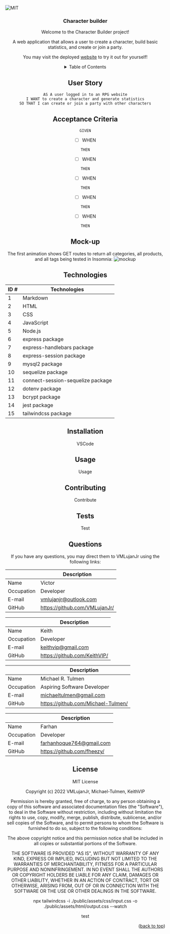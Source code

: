 <div id="top"></div>

![MIT](https://img.shields.io/badge/License-MIT-blue)

<div align ="center">
<!-- # Character Builder -->
 <h3 align ="center">Character builder</h3>
<!-- ## Description -->
<p align = "center">
Welcome to the Character Builder project!

A web application that allows a user to create a character, build basic statistics, and create or join a party.

You may visit the deployed [website](?) to try it out for yourself!
<br />
<!-- ## Table of Contents -->

<!-- - [Character Builder](#character-builder)
  - [Description](#description)
  - [Table of Contents](#table-of-contents)
  - [User Story](#user-story)
  - [Acceptance Criteria](#acceptance-criteria)
  - [Mock-up](#mock-up)
  - [Technologies](#technologies)
  - [Installation](#installation)
  - [Usage](#usage)
  - [Contributing](#contributing)
  - [Tests](#tests)
  - [Questions](#questions)
  - [License](#license) -->

  <details>
  <summary>Table of Contents</summary>
  <ol>
    <li>
      <a href="#character-builder">Character Builder</a>
    </li>
    <li><a href="#description">Description</a></li>
    <li><a href="#user-story">User Story</a></li>
    <li><a href="#acceptance-criteria">Acceptance Criteria</a></li>
    <li><a href="mock-up">Mock Up</a></li>
    <li><a href="#technologies">Technologies</a></li>
    <li><a href="#installiation">Installiation</a></li>
    <li><a href="#usage">Usage</a></li>
    <li><a href="#contributing">Contributing</a></li>
    <li><a href="#test">Test</a></li>
    <li><a href="#license">License</a></li>
    <li><a href="#questions">Questions</a></li>
  </ol>
</details>

## User Story

```
AS A user logged in to an RPG website
I WANT to create a character and generate statistics
SO THAT I can create or join a party with other characters
```

## Acceptance Criteria

```
GIVEN
```

- [ ] WHEN

```
THEN
```

- [ ] WHEN

```
THEN
```

- [ ] WHEN

```
THEN
```

- [ ] WHEN

```
THEN
```

- [ ] WHEN

```
THEN
```

## Mock-up

The first animation shows GET routes to return all categories, all products, and all tags being tested in Insomnia:
![mockup](./public/assets/images/image.png)

## Technologies

| ID # | Technologies                      |
| ---- | --------------------------------- |
| 1    | Markdown                          |
| 2    | HTML                              |
| 3    | CSS                               |
| 4    | JavaScript                        |
| 5    | Node.js                           |
| 6    | express package                   |
| 7    | express-handlebars package        |
| 8    | express-session package           |
| 9    | mysql2 package                    |
| 10   | sequelize package                 |
| 11   | connect-session-sequelize package |
| 12   | dotenv package                    |
| 13   | bcrypt package                    |
| 14   | jest package                      |
| 15   | tailwindcss package               |

<p align = "right">

## Installation

VSCode

<p align = "right">

## Usage

Usage

<p align = "right">

## Contributing

Contribute

<p align = "right">

## Tests

Test

<p align = "right">

## Questions

If you have any questions, you may direct them to VMLujanJr using the following links:

|            | Description                          |
| ---------- | -------------------------------      |
| Name       | Victor                               |
| Occupation | Developer                            |
| E-mail     | <vmlujanjr@outlook.com>              |
| GitHub     | <https://github.com/VMLujanJr/>      |

|            | Description                          |
| ---------- | ------------------------------       |
| Name       | Keith                                |
| Occupation | Developer                            |
| E-mail     | <keithvip@gmail.com>                 |
| GitHub     | <https://github.com/KeithVIP/>       |

|            | Description                          |
| ---------- | ------------------------------------ |
| Name       | Michael R. Tulmen                    |
| Occupation | Aspiring Software Developer          |
| E-mail     | <michaeltulmen@gmail.com>            |
| GitHub     | <https://github.com/Michael-Tulmen/> |

|            | Description                          |
| ---------- | ------------------------------------ |
| Name       | Farhan                               |
| Occupation | Developer                            |
| E-mail     | <farhanhoque764@gmail.com>           |
| GitHub     | <https://github.com/fheezy/>         |

<p align = "right">

## License

MIT License

Copyright (c) 2022 VMLujanJr, Michael-Tulmen, KeithVIP

Permission is hereby granted, free of charge, to any person obtaining a copy
of this software and associated documentation files (the "Software"), to deal
in the Software without restriction, including without limitation the rights
to use, copy, modify, merge, publish, distribute, sublicense, and/or sell
copies of the Software, and to permit persons to whom the Software is
furnished to do so, subject to the following conditions:

The above copyright notice and this permission notice shall be included in all
copies or substantial portions of the Software.

THE SOFTWARE IS PROVIDED "AS IS", WITHOUT WARRANTY OF ANY KIND, EXPRESS OR
IMPLIED, INCLUDING BUT NOT LIMITED TO THE WARRANTIES OF MERCHANTABILITY,
FITNESS FOR A PARTICULAR PURPOSE AND NONINFRINGEMENT. IN NO EVENT SHALL THE
AUTHORS OR COPYRIGHT HOLDERS BE LIABLE FOR ANY CLAIM, DAMAGES OR OTHER
LIABILITY, WHETHER IN AN ACTION OF CONTRACT, TORT OR OTHERWISE, ARISING FROM,
OUT OF OR IN CONNECTION WITH THE SOFTWARE OR THE USE OR OTHER DEALINGS IN THE
SOFTWARE.

npx tailwindcss -i ./public/assets/css/input.css -o ./public/assets/html/output.css --watch

test

<p align = "right">(<a href="#top">back to top</a>)</p>
